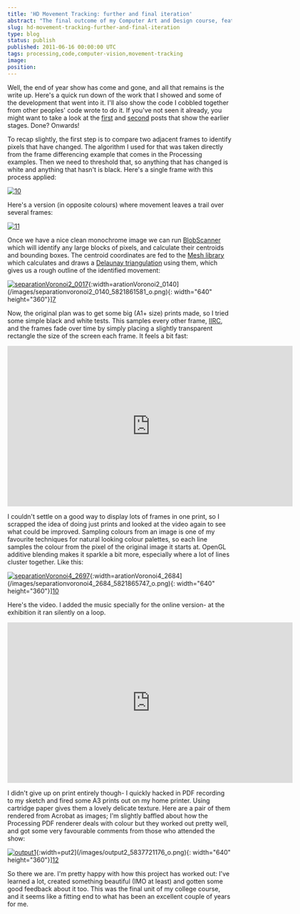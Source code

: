 ```yaml
---
title: 'HD Movement Tracking: further and final iteration'
abstract: "The final outcome of my Computer Art and Design course, featuring algorithmic prints and videos generated using Processing."
slug: hd-movement-tracking-further-and-final-iteration
type: blog
status: publish
published: 2011-06-16 00:00:00 UTC
tags: processing,code,computer-vision,movement-tracking
image: 
position: 
---
```


Well, the end of year show has come and gone, and all that remains is
the write up. Here's a quick run down of the work that I showed and
some of the development that went into it. I'll also show the code I
cobbled together from other peoples' code wrote to do it. If you've
not seen it already, you might want to take a look at the
[first](/blog/work-in-progress-tracking-movement-in-st-enoch-square/) and
[second](/blog/hd-movement-tracking-first-iteration/)
posts that show the earlier stages. Done? Onwards!

To recap slightly, the first step is to compare two adjacent frames to
identify pixels that have changed. The algorithm I used for that was
taken directly from the frame differencing example that comes in the
Processing examples. Then we need to threshold that, so anything that
has changed is white and anything that hasn't is black. Here's a
single frame with this process applied:

[![10](/images/10_5837152411_o.jpg)][1]

Here's a version (in opposite colours) where movement leaves a trail
over several frames:

[![11](/images/11_5837152807_o.jpg)][2]

Once we have a nice clean monochrome image we can run [BlobScanner][3] which will identify any large blocks of pixels, and
calculate their centroids and bounding boxes. The centroid coordinates
are fed to the [Mesh library][4] which calculates and
draws a [Delaunay triangulation][5] using them, which
gives us a rough outline of the identified movement:

[![separationVoronoi2\_0017](/images/separationvoronoi2_0017_5821859773_o.png)][6]{:width=arationVoronoi2\_0140](/images/separationvoronoi2_0140_5821861581_o.png){:
width="640" height="360"}][7]

Now, the original plan was to get some big (A1+ size) prints made, so I
tried some simple black and white tests. This samples every other frame,
[IIRC][8], and the frames fade over time by simply
placing a slightly transparent rectangle the size of the screen each
frame. It feels a bit fast:

<iframe class="ql-video" allowfullscreen="true" src="https://player.vimeo.com/video/24478981" width="640" height="360" frameborder="0"></iframe>

I couldn't settle on a good way to display lots of frames in one print,
so I scrapped the idea of doing just prints and looked at the video
again to see what could be improved. Sampling colours from an image is
one of my favourite techniques for natural looking colour palettes, so
each line samples the colour from the pixel of the original image it
starts at. OpenGL additive blending makes it sparkle a bit more,
especially where a lot of lines cluster together. Like this:

[![separationVoronoi4\_2697](/images/separationvoronoi4_2697_5822430642_o.png)][9]{:width=arationVoronoi4\_2684](/images/separationvoronoi4_2684_5821865747_o.png){:
width="640" height="360"}][10]

Here's the video. I added the music specially for the online version-
at the exhibition it ran silently on a loop.

<iframe class="ql-video" allowfullscreen="true" src="https://player.vimeo.com/video/25155382" width="640" height="360" frameborder="0"></iframe>

I didn't give up on print entirely though- I quickly hacked in PDF
recording to my sketch and fired some A3 prints out on my home printer.
Using cartridge paper gives them a lovely delicate texture. Here are a
pair of them rendered from Acrobat as images; I'm slightly baffled
about how the Processing PDF renderer deals with colour but they worked
out pretty well, and got some very favourable comments from those who
attended the show:

[![output1](/images/output1_5837720536_o.png)][11]{:width=put2](/images/output2_5837721176_o.png){:
width="640" height="360"}][12]

So there we are. I'm pretty happy with how this project has worked out:
I've learned a lot, created something beautiful (IMO at least) and
gotten some good feedback about it too. This was the final unit of my
college course, and it seems like a fitting end to what has been an
excellent couple of years for me.



[1]: https://www.flickr.com/photos/53111802@N05/5837152411/
[2]: https://www.flickr.com/photos/53111802@N05/5837152807/
[3]: http://sites.google.com/site/blobscanner/
[4]: http://leebyron.com/mesh/
[5]: http://en.wikipedia.org/wiki/Delaunay_triangulation
[6]: https://www.flickr.com/photos/53111802@N05/5821859773/
[7]: https://www.flickr.com/photos/53111802@N05/5821861581/
[8]: http://www.urbandictionary.com/define.php?term=iirc
[9]: https://www.flickr.com/photos/53111802@N05/5822430642/
[10]: https://www.flickr.com/photos/53111802@N05/5821865747/
[11]: https://www.flickr.com/photos/53111802@N05/5837720536/
[12]: https://www.flickr.com/photos/53111802@N05/5837721176/
